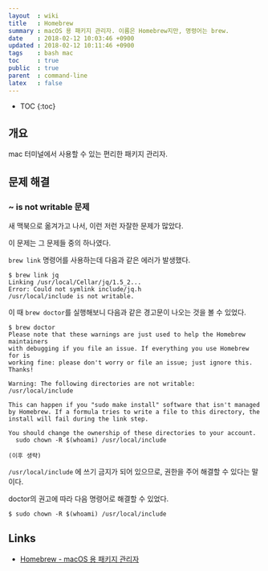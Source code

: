 ```yaml
---
layout  : wiki
title   : Homebrew
summary : macOS 용 패키지 관리자. 이름은 Homebrew지만, 명령어는 brew.
date    : 2018-02-12 10:03:46 +0900
updated : 2018-02-12 10:11:46 +0900
tags    : bash mac
toc     : true
public  : true
parent  : command-line
latex   : false
---
```

* TOC
{:toc}

## 개요

mac 터미널에서 사용할 수 있는 편리한 패키지 관리자.

## 문제 해결

### ~ is not writable 문제

새 맥북으로 옮겨가고 나서, 이런 저런 자잘한 문제가 많았다.

이 문제는 그 문제들 중의 하나였다.

`brew link` 명령어를 사용하는데 다음과 같은 에러가 발생했다.

```
$ brew link jq
Linking /usr/local/Cellar/jq/1.5_2... 
Error: Could not symlink include/jq.h
/usr/local/include is not writable.
```

이 때 `brew doctor`를 실행해보니 다음과 같은 경고문이 나오는 것을 볼 수 있었다.

```
$ brew doctor
Please note that these warnings are just used to help the Homebrew maintainers
with debugging if you file an issue. If everything you use Homebrew for is
working fine: please don't worry or file an issue; just ignore this. Thanks!

Warning: The following directories are not writable:
/usr/local/include

This can happen if you "sudo make install" software that isn't managed
by Homebrew. If a formula tries to write a file to this directory, the
install will fail during the link step.

You should change the ownership of these directories to your account.
  sudo chown -R $(whoami) /usr/local/include

(이후 생략)
```

`/usr/local/include` 에 쓰기 금지가 되어 있으므로, 권한을 주어 해결할 수 있다는 말이다.

doctor의 권고에 따라 다음 명령어로 해결할 수 있었다.

```
$ sudo chown -R $(whoami) /usr/local/include
```


## Links

* [Homebrew - macOS 용 패키지 관리자](https://brew.sh/index_ko.html)
